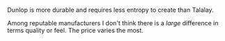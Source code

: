 Dunlop is more durable and requires less entropy to create than Talalay.

Among reputable manufacturers I don't think there is a _large_ difference in terms quality or feel. The price varies the most.
